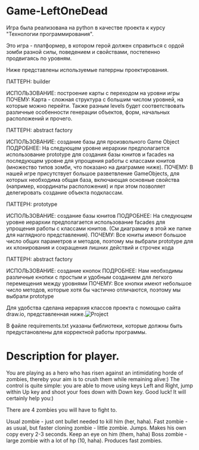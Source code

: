# Game-LeftOneDead
 Игра была реализована на python в качестве проекта к курсу "Технологии программирования".

 Это игра - платформер, в котором герой должен справиться с ордой зомби разной силы, поведением и свойствами, постепенно продвигаясь по уровням.

Ниже представлены используемые патеррны проектирования.

ПАТТЕРН: builder

ИСПОЛЬЗОВАНИЕ: построение карты с переходом на уровни игры
ПОЧЕМУ: Карта - сложная структура с большим числом уровней, на которые можно перейти.  Также разным levels будет соответствовать различные особенности генерации объектов, форм, начальных расположений и прочего. 

ПАТТЕРН: abstract factory 

ИСПОЛЬЗОВАНИЕ: создание базы для произвольного Game Object
ПОДРОБНЕЕ: На следующем уровне иерархии предполагается использование prototype для создания базы юнитов и facades на последующем уровне для упрощения работы с классами юнитов (множество типов зомби, что показано на диаграмме ниже). 
ПОЧЕМУ: В нашей игре присутствует большое разветвление GameObjects, для которых необходима общая база, включающая основные свойства (например, координаты расположения) и при этом позволяет делегировать создание объекта подклассам.

ПАТТЕРН: prototype

ИСПОЛЬЗОВАНИЕ: создание базы юнитов 
ПОДРОБНЕЕ: На следующем уровне иерархии предполагается использование facades для упрощения работы с классами юнитов. (См диаграмму в этой же папке для наглядного представления).
ПОЧЕМУ: Все юниты имеют большое число общих параметров и методов, поэтому мы выбрали prototype для их клонирования и сокращения лишних действий и строчек кода

ПАТТЕРН: abstract factory

ИСПОЛЬЗОВАНИЕ: создание кнопок 
ПОДРОБНЕЕ: Нам необходимы различные кнопки с простым и удобным созданием для легкого перемещения между уровнями
ПОЧЕМУ: Все кнопки имеют небольшое число методов, которые хотя бы частично отличаются, поэтому мы выбрали prototype


Для удобства сделана иерархия классов проекта с помощью сайта draw.io, представленная ниже.![Project](https://user-images.githubusercontent.com/79907936/109654536-57d58a80-7b73-11eb-9f78-4a8350609854.jpg)


В файле requirements.txt указаны библиотеки, которые должны быть предустановлены для корректной работы программы.

# Description for player.
You are playing as a hero who has risen against an intimidating horde of zombies, thereby your aim is to crush them while remaining alive:) The control is quite simple: you are able to move using keys Left and Right, jump within Up key and shoot your foes down with Down key. Good luck! It will certainly help you:)

There are 4 zombies you will have to fight to.

Usual zombie - just ont bullet needed to kill him (her, haha). Fast zombie - as usual, but faster cloning zombie - little zombie. Jumps. Makes his own copy every 2-3 seconds. Keep an eye on him (them, haha) Boss zombie - large zombie with a lot of hp (10, haha). Produces fast zombies.


